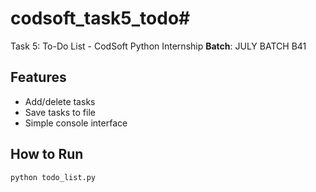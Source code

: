 # codsoft_task5_todo# 
Task 5: To-Do List - CodSoft Python Internship
**Batch**: JULY BATCH B41  

## Features
- Add/delete tasks  
- Save tasks to file  
- Simple console interface  

## How to Run
```bash
python todo_list.py
